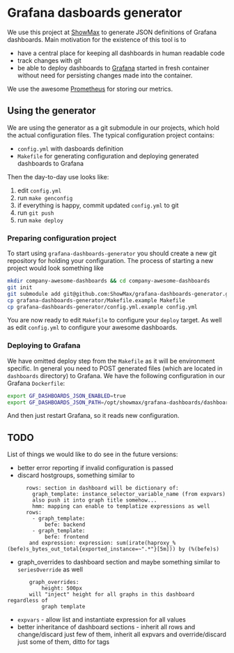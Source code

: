 # Grafana dasboards generator

We use this project at [ShowMax](http://tech.showmax.com) to generate JSON definitions of Grafana dashboards. Main motivation for the existence of this tool is to

  * have a central place for keeping all dashboards in human readable code
  * track changes with git
  * be able to deploy dashboards to [Grafana](http://grafana.org) started in fresh container without need for persisting changes made into the container.

We use the awesome [Prometheus](http://www.prometheus.io) for storing our metrics.

## Using the generator

We are using the generator as a git submodule in our projects, which hold the actual configuration files. The typical configuration project contains:

  - ``config.yml`` with dasboards definition
  - ``Makefile`` for generating configuration and deploying generated dashboards to Grafana

Then the day-to-day use looks like:

  1. edit ``config.yml``
  1. run ``make genconfig``
  1. if everything is happy, commit updated ``config.yml`` to git
  1. run ``git push``
  1. run ``make deploy``

### Preparing configuration project

To start using `grafana-dashboards-generator` you should create a new git repository for holding your configuration. The process of starting a new project would look something like

```bash
mkdir company-awesome-dashboards && cd company-awesome-dashboards
git init
git submodule add git@github.com:ShowMax/grafana-dashboards-generator.git
cp grafana-dashboards-generator/Makefile.example Makefile
cp grafana-dashboards-generator/config.yml.example config.yml
```

You are now ready to edit ``Makefile`` to configure your ``deploy`` target. As well as edit ``config.yml`` to configure your awesome dashboards.

### Deploying to Grafana

We have omitted deploy step from the `Makefile` as it will be environment specific. In general you need to POST generated files (which are located in `dashboards` directory) to Grafana. We have the following configuration in our Grafana `Dockerfile`:

```bash
export GF_DASHBOARDS_JSON_ENABLED=true
export GF_DASHBOARDS_JSON_PATH=/opt/showmax/grafana-dashboards/dashboards
```

And then just restart Grafana, so it reads new configuration.

## TODO

List of things we would like to do see in the future versions:

  * better error reporting if invalid configuration is passed
  * discard hostgroups, something similar to
```
      rows: section in dashboard will be dictionary of:
        graph_template: instance_selector_variable_name (from expvars)
        also push it into graph title somehow...
        hmm: mapping can enable to templatize expressions as well
      rows:
        - graph_template:
            befe: backend
        - graph_template:
            befe: frontend
       and expression: expression: sum(irate(haproxy_%(befe)s_bytes_out_total{exported_instance=~".*"}[5m])) by (%(befe)s)
```
  * graph_overrides to dashboard section and maybe something similar to `seriesOverride` as well
```
       graph_overrides:
           height: 500px
       will "inject" height for all graphs in this dashboard regardless of
           graph template
```
  * `expvars` - allow list and instantiate expression for all values
  * better inheritance of dashboard sections - inherit all rows and change/discard just few of them, inherit all expvars and override/discard just some of them, ditto for tags
